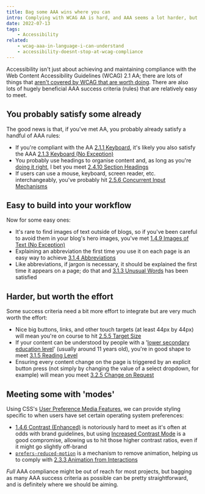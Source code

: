 ```yaml
---
title: Bag some AAA wins where you can
intro: Complying with WCAG AA is hard, and AAA seems a lot harder, but there are actually plenty of AAA rules that are relatively easy to meet.
date: 2022-07-13
tags:
    - Accessibility
related:
    - wcag-aaa-in-language-i-can-understand
    - accessibility-doesnt-stop-at-wcag-compliance
---
```


Accessibility isn't just about achieving and maintaining compliance with the Web Content Accessibility Guidelines (WCAG) 2.1 AA; there are lots of things that [aren't covered by WCAG that are worth doing](/blog/accessibility-doesnt-stop-at-wcag-compliance). There are also lots of hugely beneficial AAA success criteria (rules) that are relatively easy to meet.


## You probably satisfy some already

The good news is that, if you've met AA, you probably already satisfy a handful of AAA rules:

- If you're compliant with the AA [2.1.1 Keyboard](https://www.w3.org/TR/WCAG21/#keyboard), it's likely you also satisfy the AAA [2.1.3 Keyboard (No Exception)](https://www.w3.org/TR/WCAG21/#keyboard-no-exception)
- You probably use headings to organise content and, as long as you're [doing it right](/blog/using-the-html-document-outline), I bet you meet [2.4.10 Section Headings](https://www.w3.org/TR/WCAG21/#section-headings)
- If users can use a mouse, keyboard, screen reader, etc. interchangeably, you've probably hit [2.5.6 Concurrent Input Mechanisms](https://www.w3.org/TR/WCAG21/#concurrent-input-mechanisms)


## Easy to build into your workflow

Now for some easy ones:

- It's rare to find images of text outside of blogs, so if you've been careful to avoid them in your blog's hero images, you've met [1.4.9 Images of Text (No Exception)](https://www.w3.org/TR/WCAG21/#images-of-text-no-exception)
- Explaining an abbreviation the first time you use it on each page is an easy way to achieve [3.1.4 Abbreviations](https://www.w3.org/TR/WCAG21/#abbreviations)
- Like abbreviations, if jargon is necessary, it should be explained the first time it appears on a page; do that and [3.1.3 Unusual Words](https://www.w3.org/TR/WCAG21/#unusual-words) has been satisfied


## Harder, but worth the effort

Some success criteria need a bit more effort to integrate but are very much worth the effort:

- Nice big buttons, links, and other touch targets (at least 44px by 44px) will mean you're on course to hit [2.5.5 Target Size](https://www.w3.org/TR/WCAG21/#target-size)
- If your content can be understood by people with a '[lower secondary education level](https://www.w3.org/TR/WCAG21/#dfn-lower-secondary-education-level)' (usually around 11 years old), you're in good shape to meet [3.1.5 Reading Level](https://www.w3.org/TR/WCAG21/#reading-level)
- Ensuring every content change on the page is triggered by an explicit button press (not simply by changing the value of a select dropdown, for example) will mean you meet [3.2.5 Change on Request](https://www.w3.org/TR/WCAG21/#change-on-request)


## Meeting some with 'modes'

Using CSS's [User Preference Media Features](https://www.w3.org/TR/mediaqueries-5/#mf-user-preferences), we can provide styling specific to when users have set certain operating system preferences:

- [1.4.6 Contrast (Enhanced)](https://www.w3.org/TR/WCAG21/#contrast-enhanced) is notoriously hard to meet as it's often at odds with brand guidelines, but using [Increased Contrast Mode](/blog/using-the-increased-contrast-mode-css-media-query) is a good compromise, allowing us to hit those higher contrast ratios, even if it might go slightly off-brand
- [`prefers-reduced-motion`](/blog/accessible-animated-content-without-the-compromise) is a mechanism to remove animation, helping us to comply with [2.3.3 Animation from Interactions](https://www.w3.org/TR/WCAG21/#animation-from-interactions)

*Full* AAA compliance might be out of reach for most projects, but bagging as many AAA success criteria as possible can be pretty straightforward, and is definitely where we should be aiming.
